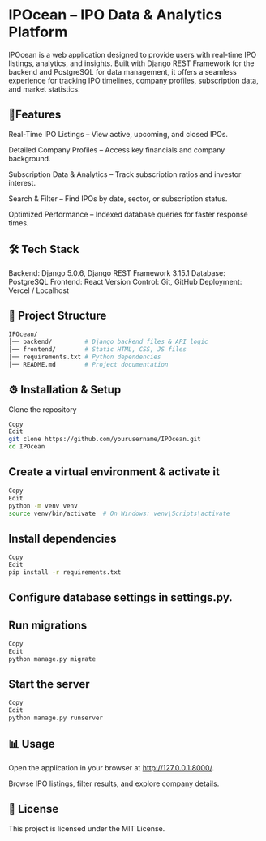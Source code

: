 # IPOcean – IPO Data & Analytics Platform
IPOcean is a web application designed to provide users with real-time IPO listings, analytics, and insights. Built with Django REST Framework for the backend and PostgreSQL for data management, it offers a seamless experience for tracking IPO timelines, company profiles, subscription data, and market statistics.

## 🚀Features
Real-Time IPO Listings – View active, upcoming, and closed IPOs.

Detailed Company Profiles – Access key financials and company background.

Subscription Data & Analytics – Track subscription ratios and investor interest.

Search & Filter – Find IPOs by date, sector, or subscription status.

Optimized Performance – Indexed database queries for faster response times.

## 🛠 Tech Stack
Backend: Django 5.0.6, Django REST Framework 3.15.1
Database: PostgreSQL
Frontend: React
Version Control: Git, GitHub
Deployment: Vercel / Localhost

## 📂 Project Structure
```bash
IPOcean/
│── backend/         # Django backend files & API logic
│── frontend/        # Static HTML, CSS, JS files
│── requirements.txt # Python dependencies
│── README.md        # Project documentation
```

## ⚙ Installation & Setup
Clone the repository

```bash
Copy
Edit
git clone https://github.com/yourusername/IPOcean.git
cd IPOcean
```

## Create a virtual environment & activate it

```bash
Copy
Edit
python -m venv venv  
source venv/bin/activate  # On Windows: venv\Scripts\activate
```

## Install dependencies

```bash
Copy
Edit
pip install -r requirements.txt
```
## Configure database settings in settings.py.

## Run migrations

```bash
Copy
Edit
python manage.py migrate
```
## Start the server

```bash
Copy
Edit
python manage.py runserver
```
## 📊 Usage
Open the application in your browser at http://127.0.0.1:8000/.

Browse IPO listings, filter results, and explore company details.

## 📜 License
This project is licensed under the MIT License.

